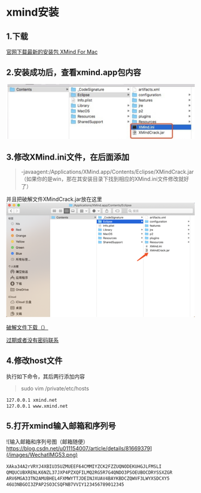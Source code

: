 # xmind安装

## 1.下载
[官网下载最新的安装包 XMind For Mac](https://www.xmind.cn/download/xmind8/)

## 2.安装成功后，查看xmind.app包内容
![右击xmmind.app查看包中内容](/images/WechatIMG54.png)



## 3.修改XMind.ini文件，在后面添加
> -javaagent:/Applications/XMind.app/Contents/Eclipse/XMindCrack.jar
（如果你的是win，那在其安装目录下找到相应的XMind.ini文件修改就好了）

并且把破解文件XMindCrack.jar放在这里  
![破解文件密码: rzxq](/images/WechatIMG55.png) 

[破解文件下载（）](https://pan.baidu.com/s/1jqpodMvKQTNQyenAIy0Y3w)

[过期或者没有密码联系](1138127608@qq.com)

## 4.修改host文件
执行如下命令，其后两行添加内容
> sudo vim /private/etc/hosts

~~~
127.0.0.1 xmind.net
127.0.0.1 www.xmind.net
~~~

## 5.打开xmind输入邮箱和序列号
![输入邮箱和序列号图（邮箱随便）https://blog.csdn.net/u011154007/article/details/81669379](/images/WechatIMG53.png)

~~~
XAka34A2rVRYJ4XBIU35UZMUEEF64CMMIYZCK2FZZUQNODEKUHGJLFMSLI QMQUCUBXRENLK6NZL37JXP4PZXQFILMQ2RG5R7G4QNDO3PSOEUBOCDRYSSXZGR ARV6MGA33TN2AMUBHEL4FXMWYTTJDEINJXUAV4BAYKBDCZQWVF3LWYXSDCXY5 46U3NBGOI3ZPAP2SO3CSQFNB7VVIY123456789012345
~~~
